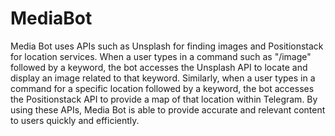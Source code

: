 # MediaBot

Media Bot uses APIs such as Unsplash for finding images and Positionstack for location services. When a user types in a command such as "/image" followed by a keyword, the bot accesses the Unsplash API to locate and display an image related to that keyword. Similarly, when a user types in a command for a specific location followed by a keyword, the bot accesses the Positionstack API to provide a map of that location within Telegram. By using these APIs, Media Bot is able to provide accurate and relevant content to users quickly and efficiently.
